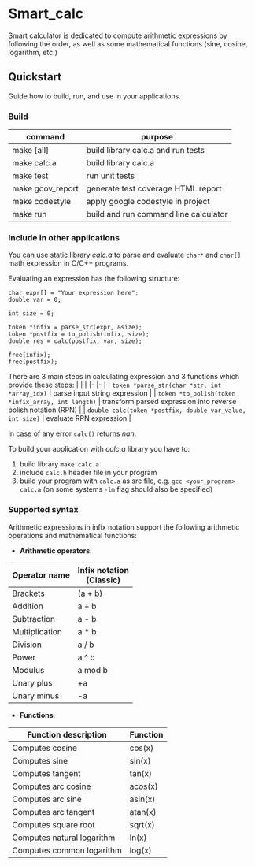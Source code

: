 # Smart_calc
Smart calculator is dedicated to compute arithmetic expressions by following the order, as well as some mathematical functions (sine, cosine, logarithm, etc.)

## Quickstart
Guide how to build, run, and use in your applications.

### Build

| command          | purpose                               |
|-                 |-                                      |
| make [all]       | build library calc.a and run tests    |
| make calc.a      | build library calc.a                  |
| make test        | run unit tests                        |
| make gcov_report | generate test coverage HTML report    |
| make codestyle   | apply google codestyle in project     |
| make run         | build and run command line calculator |

### Include in other applications

You can use static library _calc.a_ to parse and evaluate `char*` and `char[]` math expression in C/C++ programs.

Evaluating an expression has the following structure:

```
char expr[] = "Your expression here";
double var = 0;

int size = 0;

token *infix = parse_str(expr, &size);
token *postfix = to_polish(infix, size);
double res = calc(postfix, var, size);

free(infix);
free(postfix);
```

There are 3 main steps in calculating expression and 3 functions which provide these steps:
|                                                            |                                                                 |
|-                                                           |-                                                                |
| `token *parse_str(char *str, int *array_idx)`              | parse input string expression                                   |
| `token *to_polish(token *infix_array, int length)`         | transform parsed expression into reverse polish notation (RPN)  |
| `double calc(token *postfix, double var_value, int size)`  | evaluate RPN expression                                         |

In case of any error `calc()` returns _nan_.

To build your application with _calc.a_ library you have to:

1. build library `make calc.a`
1. include `calc.h` header file in your program
1. build your program with `calc.a` as src file, e.g. `gcc <your_program> calc.a` 
(on some systems `-lm` flag should also be specified)

### Supported syntax

Arithmetic expressions in infix notation support the following arithmetic operations and mathematical functions:

- **Arithmetic operators**:

| Operator name | Infix notation <br /> (Classic) |
| --------- | ------ |
| Brackets | (a + b) |
| Addition | a + b |
| Subtraction | a - b |
| Multiplication | a * b |
| Division | a / b |
| Power | a ^ b |
| Modulus | a mod b |
| Unary plus | +a |
| Unary minus | -a |

- **Functions**:
  
| Function description | Function |
| ------ | ------ |
| Computes cosine | cos(x) |
| Computes sine | sin(x) |
| Computes tangent | tan(x) |
| Computes arc cosine | acos(x) |
| Computes arc sine | asin(x) |
| Computes arc tangent | atan(x) |
| Computes square root | sqrt(x) |
| Computes natural logarithm | ln(x) |
| Computes common logarithm | log(x) |
